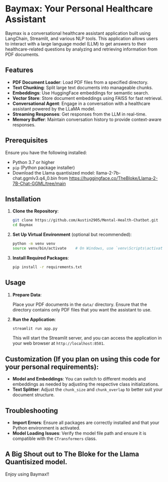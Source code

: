 # Baymax: Your Personal Healthcare Assistant

Baymax is a conversational healthcare assistant application built using LangChain, Streamlit, and various NLP tools. This application allows users to interact with a large language model (LLM) to get answers to their healthcare-related questions by analyzing and retrieving information from PDF documents.

## Features

- **PDF Document Loader**: Load PDF files from a specified directory.
- **Text Chunking**: Split large text documents into manageable chunks.
- **Embeddings**: Use HuggingFace embeddings for semantic search.
- **Vector Store**: Store document embeddings using FAISS for fast retrieval.
- **Conversational Agent**: Engage in a conversation with a healthcare assistant powered by the LLaMA model.
- **Streaming Responses**: Get responses from the LLM in real-time.
- **Memory Buffer**: Maintain conversation history to provide context-aware responses.

## Prerequisites

Ensure you have the following installed:

- Python 3.7 or higher
- `pip` (Python package installer)
- Download the Llama quantisized model: llama-2-7b-chat.ggmlv3.q4_0.bin from https://huggingface.co/TheBloke/Llama-2-7B-Chat-GGML/tree/main

## Installation

1. **Clone the Repository**:

    ```sh
    git clone https://github.com/Austin2905/Mental-Health-Chatbot.git
    cd Baymax
    ```

2. **Set Up Virtual Environment** (optional but recommended):

    ```sh
    python -m venv venv
    source venv/bin/activate    # On Windows, use `venv\Scripts\activate`
    ```

3. **Install Required Packages**:

    ```sh
    pip install -r requirements.txt
    ```

## Usage

1. **Prepare Data**:

    Place your PDF documents in the `data/` directory. Ensure that the directory contains only PDF files that you want the assistant to use.

2. **Run the Application**:

    ```sh
    streamlit run app.py
    ```

    This will start the Streamlit server, and you can access the application in your web browser at `http://localhost:8501`.

## Customization (If you plan on using this code for your personal requirements):

- **Model and Embeddings**: You can switch to different models and embeddings as needed by adjusting the respective class initializations.
- **Text Splitter**: Adjust the `chunk_size` and `chunk_overlap` to better suit your document structure.

## Troubleshooting

- **Import Errors**: Ensure all packages are correctly installed and that your Python environment is activated.
- **Model Loading Issues**: Verify the model file path and ensure it is compatible with the `CTransformers` class.

## A Big Shout out to The Bloke for the Llama Quantisized model.

Enjoy using Baymax!!
